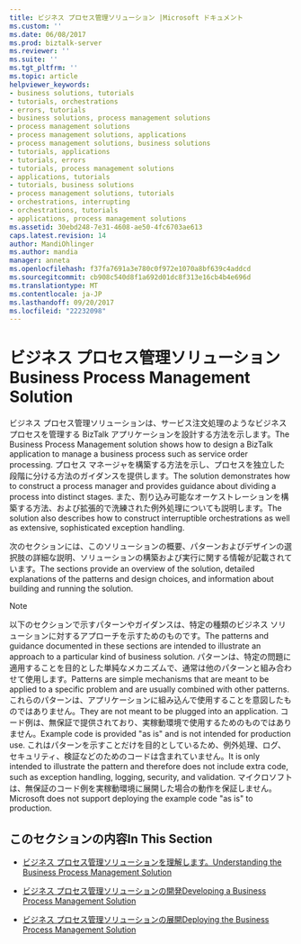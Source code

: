 ```yaml
---
title: ビジネス プロセス管理ソリューション |Microsoft ドキュメント
ms.custom: ''
ms.date: 06/08/2017
ms.prod: biztalk-server
ms.reviewer: ''
ms.suite: ''
ms.tgt_pltfrm: ''
ms.topic: article
helpviewer_keywords:
- business solutions, tutorials
- tutorials, orchestrations
- errors, tutorials
- business solutions, process management solutions
- process management solutions
- process management solutions, applications
- process management solutions, business solutions
- tutorials, applications
- tutorials, errors
- tutorials, process management solutions
- applications, tutorials
- tutorials, business solutions
- process management solutions, tutorials
- orchestrations, interrupting
- orchestrations, tutorials
- applications, process management solutions
ms.assetid: 30ebd248-7e31-4608-ae50-4fc6703ae613
caps.latest.revision: 14
author: MandiOhlinger
ms.author: mandia
manager: anneta
ms.openlocfilehash: f37fa7691a3e780c0f972e1070a8bf639c4addcd
ms.sourcegitcommit: cb908c540d8f1a692d01dc8f313e16cb4b4e696d
ms.translationtype: MT
ms.contentlocale: ja-JP
ms.lasthandoff: 09/20/2017
ms.locfileid: "22232098"
---
```

# <a name="business-process-management-solution"></a><span data-ttu-id="eb7c7-102">ビジネス プロセス管理ソリューション</span><span class="sxs-lookup"><span data-stu-id="eb7c7-102">Business Process Management Solution</span></span>
<span data-ttu-id="eb7c7-103">ビジネス プロセス管理ソリューションは、サービス注文処理のようなビジネス プロセスを管理する BizTalk アプリケーションを設計する方法を示します。</span><span class="sxs-lookup"><span data-stu-id="eb7c7-103">The Business Process Management solution shows how to design a BizTalk application to manage a business process such as service order processing.</span></span> <span data-ttu-id="eb7c7-104">プロセス マネージャを構築する方法を示し、プロセスを独立した段階に分ける方法のガイダンスを提供します。</span><span class="sxs-lookup"><span data-stu-id="eb7c7-104">The solution demonstrates how to construct a process manager and provides guidance about dividing a process into distinct stages.</span></span> <span data-ttu-id="eb7c7-105">また、割り込み可能なオーケストレーションを構築する方法、および拡張的で洗練された例外処理についても説明します。</span><span class="sxs-lookup"><span data-stu-id="eb7c7-105">The solution also describes how to construct interruptible orchestrations as well as extensive, sophisticated exception handling.</span></span>  
  
 <span data-ttu-id="eb7c7-106">次のセクションには、このソリューションの概要、パターンおよびデザインの選択肢の詳細な説明、ソリューションの構築および実行に関する情報が記載されています。</span><span class="sxs-lookup"><span data-stu-id="eb7c7-106">The sections provide an overview of the solution, detailed explanations of the patterns and design choices, and information about building and running the solution.</span></span>  
  
> [!NOTE]
>  <span data-ttu-id="eb7c7-107">以下のセクションで示すパターンやガイダンスは、特定の種類のビジネス ソリューションに対するアプローチを示すためのものです。</span><span class="sxs-lookup"><span data-stu-id="eb7c7-107">The patterns and guidance documented in these sections are intended to illustrate an approach to a particular kind of business solution.</span></span> <span data-ttu-id="eb7c7-108">パターンは、特定の問題に適用することを目的とした単純なメカニズムで、通常は他のパターンと組み合わせて使用します。</span><span class="sxs-lookup"><span data-stu-id="eb7c7-108">Patterns are simple mechanisms that are meant to be applied to a specific problem and are usually combined with other patterns.</span></span> <span data-ttu-id="eb7c7-109">これらのパターンは、アプリケーションに組み込んで使用することを意図したものではありません。</span><span class="sxs-lookup"><span data-stu-id="eb7c7-109">They are not meant to be plugged into an application.</span></span> <span data-ttu-id="eb7c7-110">コード例は、無保証で提供されており、実稼動環境で使用するためのものではありません。</span><span class="sxs-lookup"><span data-stu-id="eb7c7-110">Example code is provided "as is" and is not intended for production use.</span></span> <span data-ttu-id="eb7c7-111">これはパターンを示すことだけを目的としているため、例外処理、ログ、セキュリティ、検証などのためのコードは含まれていません。</span><span class="sxs-lookup"><span data-stu-id="eb7c7-111">It is only intended to illustrate the pattern and therefore does not include extra code, such as exception handling, logging, security, and validation.</span></span> <span data-ttu-id="eb7c7-112">マイクロソフトは、無保証のコード例を実稼動環境に展開した場合の動作を保証しません。</span><span class="sxs-lookup"><span data-stu-id="eb7c7-112">Microsoft does not support deploying the example code "as is" to production.</span></span>  
  
## <a name="in-this-section"></a><span data-ttu-id="eb7c7-113">このセクションの内容</span><span class="sxs-lookup"><span data-stu-id="eb7c7-113">In This Section</span></span>  
  
-   [<span data-ttu-id="eb7c7-114">ビジネス プロセス管理ソリューションを理解します。</span><span class="sxs-lookup"><span data-stu-id="eb7c7-114">Understanding the Business Process Management Solution</span></span>](../core/understanding-the-business-process-management-solution.md)  
  
-   [<span data-ttu-id="eb7c7-115">ビジネス プロセス管理ソリューションの開発</span><span class="sxs-lookup"><span data-stu-id="eb7c7-115">Developing a Business Process Management Solution</span></span>](../core/developing-a-business-process-management-solution.md)  
  
-   [<span data-ttu-id="eb7c7-116">ビジネス プロセス管理ソリューションの展開</span><span class="sxs-lookup"><span data-stu-id="eb7c7-116">Deploying the Business Process Management Solution</span></span>](../core/deploying-the-business-process-management-solution.md)